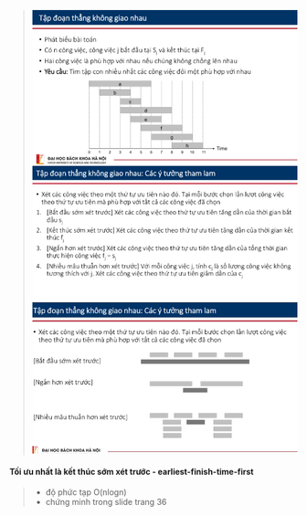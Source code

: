 > ![đề bài](image.png)
> ![các ý tưởng tham lam](image-1.png)
> ![hạn chế](image-2.png)
#### Tối ưu nhất là kết thúc sớm xét trước - earliest-finish-time-first
> - độ phức tạp O(nlogn)
> - chứng minh trong slide trang 36 